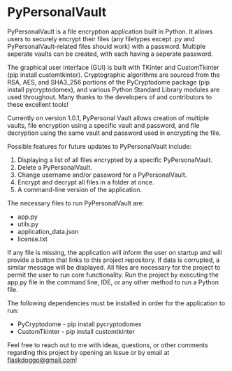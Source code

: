 # PyPersonalVault
PyPersonalVault is a file encryption application built in Python. It allows users to securely encrypt their files (any filetypes except .py and PyPersonalVault-related files should work) with a password. Multiple seperate vaults can be created, with each having a seperate password.


The graphical user interface (GUI) is built with TKinter and CustomTkinter (pip install customtkinter). Cryptographic algorithms are sourced from the RSA, AES, and SHA3_256 portions of the PyCryptodome package (pip install pycryptodomex), and various Python Standard Library modules are used throughout. Many thanks to the developers of and contributors to these excellent tools!


Currently on version 1.0.1, PyPersonal Vault allows creation of multiple vaults, file encryption using a specific vault and password, and file decryption using the same vault and password used in encrypting the file. 


Possible features for future updates to PyPersonalVault include:
1. Displaying a list of all files encrypted by a specific PyPersonalVault.
2. Delete a PyPersonalVault.
3. Change username and/or password for a PyPersonalVault.
4. Encrypt and decrypt all files in a folder at once.
5. A command-line version of the application.


The necessary files to run PyPersonalVault are:
<ul> 
  <li>app.py </li>
  <li>utils.py</li>
  <li>application_data.json</li>
  <li>license.txt</li>
</ul>

If any file is missing, the application will inform the user on startup and will provide a button that links to this project repository. If data is corrupted, a similar message will be displayed. All files are necessary for the project to permit the user to run core functionality. Run the project by executing the app.py file in the command line, IDE, or any other method to run a Python file.

The following dependencies must be installed in order for the application to run:
<ul>
  <li><a href="https://pycryptodome.readthedocs.io/en/latest/src/installation.html" style="text-decoration:none"> PyCryptodome </a> - pip install pycryptodomex</li>
  <li><a href="https://customtkinter.tomschimansky.com/documentation/" style="text-decoration:none"> CustomTkinter </a> - pip install customtkinter</li>
</ul>

Feel free to reach out to me with ideas, questions, or other comments regarding this project by opening an Issue or by email at <a href="mailto:flaskdoggo@gmail.com" style="text-decoration:none">flaskdoggo@gmail.com</a>!
